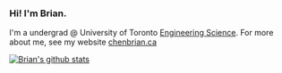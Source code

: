 ### Hi! I'm Brian.

I'm a undergrad @ University of Toronto [Engineering Science](https://engsci.utoronto.ca/).
For more about me, see my website [chenbrian.ca](https://chenbrian.ca)


[![Brian's github stats](https://github-readme-stats.vercel.app/api?username=ihasdapie&count_private=true&show_icons=true&hide_rank=true)](https://github.com/anuraghazra/github-readme-stats)
